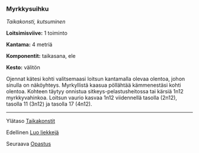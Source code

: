 ### Myrkkysuihku

*Taikakonsti, kutsuminen*

**Loitsimisviive:** 1 toiminto

**Kantama:** 4 metriä

**Komponentit:** taikasana, ele

**Kesto:** välitön

Ojennat kätesi kohti valitsemaasi loitsun kantamalla olevaa olentoa, johon sinulla on näköyhteys. Myrkyllistä kaasua pöllähtää kämmenestäsi kohti olentoa. Kohteen täytyy onnistua sitkeys-pelastusheitossa tai kärsiä 1n12 myrkkyvahinkoa. Loitsun vaurio kasvaa 1n12 viidennellä tasolla (2n12), tasolla 11 (3n12) ja tasolla 17 (4n12).

----

Ylätaso [Taikakonstit](0_piirin_taikakonstit.md)

Edellinen [Luo liekkejä](Luo_liekkejä.md)

Seuraava [Opastus](Opastus.md)